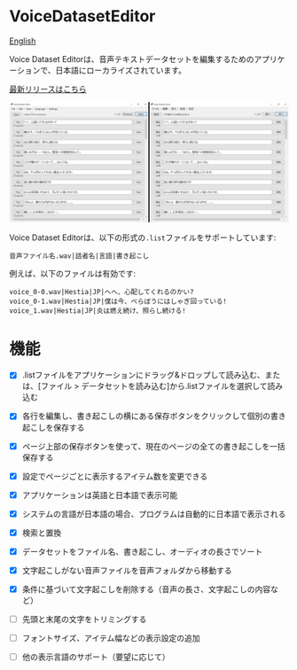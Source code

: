 # VoiceDatasetEditor

[English]()

Voice Dataset Editorは、音声テキストデータセットを編集するためのアプリケーションで、日本語にローカライズされています。

[最新リリースはこちら](https://github.com/hopto-dot/VoiceDatasetEditor/releases/latest)

![最新リリースはこちら](./Examples/UI.png)

Voice Dataset Editorは、以下の形式の`.list`ファイルをサポートしています:
```
音声ファイル名.wav|話者名|言語|書き起こし
```

例えば、以下のファイルは有効です:
```
voice_0-0.wav|Hestia|JP|へへ、心配してくれるのかい?
voice_0-1.wav|Hestia|JP|僕は今、べらぼうにはしゃぎ回っている!
voice_1.wav|Hestia|JP|炎は燃え続け、照らし続ける!
```

# 機能
- [X] .listファイルをアプリケーションにドラッグ&ドロップして読み込む、または、[ファイル > データセットを読み込む]から.listファイルを選択して読み込む
- [X] 各行を編集し、書き起こしの横にある保存ボタンをクリックして個別の書き起こしを保存する
- [X] ページ上部の保存ボタンを使って、現在のページの全ての書き起こしを一括保存する
- [X] 設定でページごとに表示するアイテム数を変更できる
- [X] アプリケーションは英語と日本語で表示可能
- [X] システムの言語が日本語の場合、プログラムは自動的に日本語で表示される
- [X] 検索と置換
- [X] データセットをファイル名、書き起こし、オーディオの長さでソート
- [X] 文字起こしがない音声ファイルを音声フォルダから移動する  
- [X] 条件に基づいて文字起こしを削除する（音声の長さ、文字起こしの内容など）
- [ ] 先頭と末尾の文字をトリミングする
- [ ] フォントサイズ、アイテム幅などの表示設定の追加
- [ ] 他の表示言語のサポート（要望に応じて）


